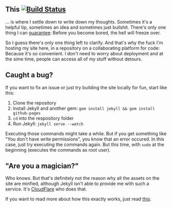 ## This [![Build Status](https://travis-ci.org/leo/leo.github.io.svg?branch=master)][1]

... is where I settle down to write down my thoughts. Sometimes it's a helpful tip, sometimes an idea and sometimes just bullshit. There's only one thing I can [guarantee][2]: Before you become bored, the hell will freeze over.

So I guess there's only one thing left to clarify. And that's why the fuck I'm hosting my site here, in a repository on a collaborating platform for code: Because it's so convenient. I don't need to worry about deployment and at the sime time, people can access all of my stuff without detours.

## Caught a bug?

If you want to fix an issue or just try building the site locally for fun, start like this:

1. Clone the repository
2. Install Jekyll and another gem: `gem install jekyll && gem install github-pages`
3. `cd` into the respository folder
4. Run Jekyll: `jekyll serve --watch`

Executing those commands might take a while. But if you get something like "You don't have write permissions", you know that an error occured. In this case, just try executing the commands again. But this time, with `sudo` at the beginning (executes the commands as root user).

## "Are you a magician?"

Who knows. But that's definitely not the reason why all the assets on the site are minfied, although Jekyll isn't able to provide me with such a service. It's [CloudFlare][3] who does that.

If you want to read more about how this exactly works, just read [this][4].

[1]: https://travis-ci.org/leo/leo.github.io
[2]: https://developers.google.com/speed/pagespeed/insights/?url=leo.im
[3]: http://cloudflare.com
[4]: https://leo.im/notes/breaking-light-speed-with-cloudflare/
